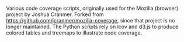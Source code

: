 Various code coverage scripts, originally used for the Mozilla (browser) project by Joshua Cranmer.
Forked from https://github.com/jcranmer/mozilla-coverage, since that project is no longer maintained.
The Python scripts rely on lcov and d3.js to produce colored tables and treemaps to illustrate code coverage.
